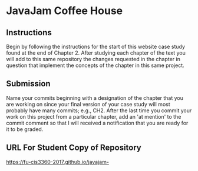 # JavaJam Coffee House
## Instructions
Begin by following the instructions for the start of this website case study found at the end of Chapter 2. After studying each chapter of the text you will add to this same repository the changes requested in the chapter in question that implement the concepts of the chapter in this same project. 
## Submission
Name your commits beginning with a designation of the chapter that you are working on since your final version of your case study will most probably have many commits; e.g., CH2. After the last time you commit your work on this project from a particular chapter, add an 'at mention' to the commit comment so that I will received a notification that you are ready for it to be graded.
## URL For Student Copy of Repository
https://fu-cis3360-2017.github.io/javajam-<student account name>
